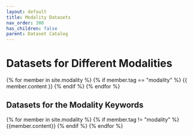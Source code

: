 ```yaml
---
layout: default
title: Modality Datasets
nav_order: 300
has_children: false
parent: Dataset Catalog
---
```


# Datasets for Different Modalities

<a name="keywords-at-top"></a>

<div>
{% for member in site.modality %}
  {% if member.tag == "modality" %}
    {{ member.content }}
  {% endif %}
{% endfor %}
</div>

## Datasets for the Modality Keywords

{% for member in site.modality %}
  {% if member.tag != "modality" %}
    {{member.content}}
  {% endif %}
{% endfor %}
